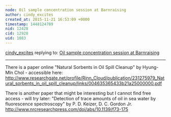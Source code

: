 ```yaml
---
node: Oil sample concentration session at Barnraising
author: cindy_excites
created_at: 2015-11-21 16:53:09 +0000
timestamp: 1448124789
nid: 12428
cid: 12928
uid: 1083
---
```




[cindy_excites](../profile/cindy_excites) replying to: [Oil sample concentration session at Barnraising](../notes/warren/11-21-2015/oil-sample-concentration-session-at-barnraising)

----
There is a paper online "Natural Sorbents in Oil Spill Cleanup" by Hyung-Mln Chol - accessible here:  http://www.researchgate.net/profile/Rinn_Cloud/publication/231275979_Natural_sorbents_in_oil_spill_cleanup/links/004635365433b21a25000000.pdf

There is another paper that might be interesting but I cannot find free access - will try later: "Detection of trace amounts of oil in sea water by fluorescence spectroscopy" by P. D. Keizer, D. C. Gordon Jr.  http://www.nrcresearchpress.com/doi/abs/10.1139/f73-175 